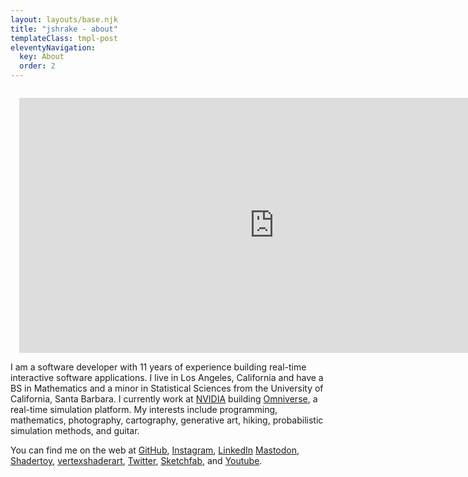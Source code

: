```yaml
---
layout: layouts/base.njk
title: "jshrake - about"
templateClass: tmpl-post
eleventyNavigation:
  key: About
  order: 2
---
```


<style>
.tmpl-post {
  max-width: 80em;
}

p {
  max-width: 80em;
}

#me {
  float: left;
  margin: 1em 3em 1em 1em;
  border-style: none;
}

@media (max-width: 600px) {
    #me { width: 408px; height: 204px; }
}
</style>

<iframe
    id="me"
    width="816"
    height="408"
    allowfullscreen
    src="https://cdn.pannellum.org/2.5/pannellum.htm#panorama=https://d2svd3yrpjaluf.cloudfront.net/2022-12-22-santa-susana-pass-selfie.jpg&autoLoad=true&autoRotate=5&title=Santa Susana Pass (2022-12-22)&author=Justin Shrake"></iframe>

I am a software developer with 11 years of experience building real-time interactive software applications. I live in Los Angeles, California and have a BS in Mathematics and a minor in Statistical Sciences from the University of California, Santa Barbara. I currently work at [NVIDIA](https://en.wikipedia.org/wiki/Nvidia) building [Omniverse](https://en.wikipedia.org/wiki/Nvidia_Omniverse), a real-time simulation platform. My interests include programming, mathematics, photography, cartography, generative art, hiking, probabilistic simulation methods, and guitar.


You can find me on the web at [GitHub](https://github.com/jshrake), [Instagram](https://instagram.com/j2rgb), [LinkedIn](https://linkedin.com/justinshrake) [Mastodon](https://mastodon.gamedev.place/@justinshrake), [Shadertoy](https://www.shadertoy.com/user/j2rgb), [vertexshaderart](https://www.vertexshaderart.com/user/jshrake), [Twitter](https://twitter.com/j2rgb), [Sketchfab](https://sketchfab.com/jshrake), and [Youtube](https://www.youtube.com/@justinshrake).
